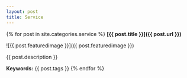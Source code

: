 ```yaml
---
layout: post
title: Service
---
```


{% for post in site.categories.service %}
**[{{ post.title }}]({{ post.url }})**

![{{ post.featuredimage }}]({{ post.featuredimage }})

{{ post.description }}

**Keywords:** {{ post.tags }}
{% endfor %}
